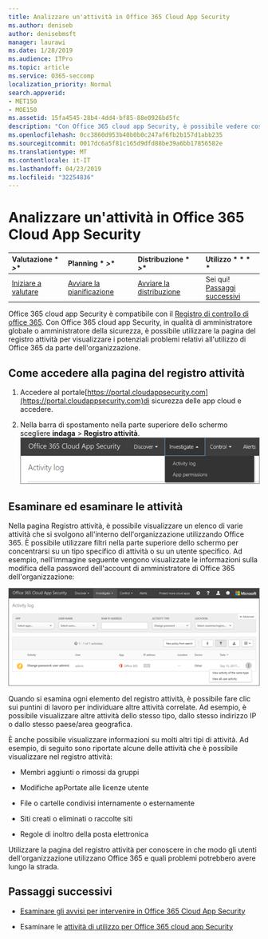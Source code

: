 ```yaml
---
title: Analizzare un'attività in Office 365 Cloud App Security
ms.author: deniseb
author: denisebmsft
manager: laurawi
ms.date: 1/28/2019
ms.audience: ITPro
ms.topic: article
ms.service: O365-seccomp
localization_priority: Normal
search.appverid:
- MET150
- MOE150
ms.assetid: 15fa4545-28b4-4dd4-bf85-88e0926bd5fc
description: "Con Office 365 cloud app Security, è possibile vedere cosa succede nell'ambiente di Office 365 analizzando e analizzando le attività e gli account. "
ms.openlocfilehash: 0cc3860d953b40b0b0c247af6fb2b157d1abb235
ms.sourcegitcommit: 0017dc6a5f81c165d9dfd88be39a6bb17856582e
ms.translationtype: MT
ms.contentlocale: it-IT
ms.lasthandoff: 04/23/2019
ms.locfileid: "32254836"
---
```

# <a name="investigate-an-activity-in-office-365-cloud-app-security"></a>Analizzare un'attività in Office 365 Cloud App Security
  
|Valutazione * *\>**|Planning * *\>**|Distribuzione * *\>**|Utilizzo * * * *|
|:-----|:-----|:-----|:-----|
|[Iniziare a valutare](office-365-cas-overview.md) <br/> |[Avviare la pianificazione](get-ready-for-office-365-cas.md) <br/> |[Avviare la distribuzione](turn-on-office-365-cas.md) <br/> |Sei qui!  <br/> [Passaggi successivi](#next-steps) <br/> |
   
Office 365 cloud app Security è compatibile con il [Registro di controllo di office 365](detailed-properties-in-the-office-365-audit-log.md). Con Office 365 cloud app Security, in qualità di amministratore globale o amministratore della sicurezza, è possibile utilizzare la pagina del registro attività per visualizzare i potenziali problemi relativi all'utilizzo di Office 365 da parte dell'organizzazione.
  
## <a name="how-to-get-to-the-activity-log-page"></a>Come accedere alla pagina del registro attività

1. Accedere al portale[https://portal.cloudappsecurity.com](https://portal.cloudappsecurity.com)di sicurezza delle app cloud e accedere.
  
2. Nella barra di spostamento nella parte superiore dello schermo scegliere **indaga** \> **Registro attività**.<br/>![Nel portale O365 CAS, scegliere indagare.](media/8c7b87c9-71a6-4952-adb2-185e941ffe9a.png)
  
## <a name="review-and-investigate-activities"></a>Esaminare ed esaminare le attività

Nella pagina Registro attività, è possibile visualizzare un elenco di varie attività che si svolgono all'interno dell'organizzazione utilizzando Office 365. È possibile utilizzare filtri nella parte superiore dello schermo per concentrarsi su un tipo specifico di attività o su un utente specifico. Ad esempio, nell'immagine seguente vengono visualizzate le informazioni sulla modifica della password dell'account di amministratore di Office 365 dell'organizzazione:
  
![In Office 365 cloud app Security fare clic su \> indaga registro attività.](media/5d54600c-59cd-4f33-b4f0-29b75c37baae.png)
  
Quando si esamina ogni elemento del registro attività, è possibile fare clic sui puntini di lavoro per individuare altre attività correlate. Ad esempio, è possibile visualizzare altre attività dello stesso tipo, dallo stesso indirizzo IP o dallo stesso paese/area geografica.
  
È anche possibile visualizzare informazioni su molti altri tipi di attività. Ad esempio, di seguito sono riportate alcune delle attività che è possibile visualizzare nel registro attività:
  
- Membri aggiunti o rimossi da gruppi
    
- Modifiche apPortate alle licenze utente
    
- File o cartelle condivisi internamente o esternamente
    
- Siti creati o eliminati o raccolte siti
    
- Regole di inoltro della posta elettronica
    
Utilizzare la pagina del registro attività per conoscere in che modo gli utenti dell'organizzazione utilizzano Office 365 e quali problemi potrebbero avere lungo la strada.
  
## <a name="next-steps"></a>Passaggi successivi

- [Esaminare gli avvisi per intervenire in Office 365 Cloud App Security](review-office-365-cas-alerts.md)
    
- Esaminare le [attività di utilizzo per Office 365 cloud app Security](utilization-activities-for-ocas.md)
    

